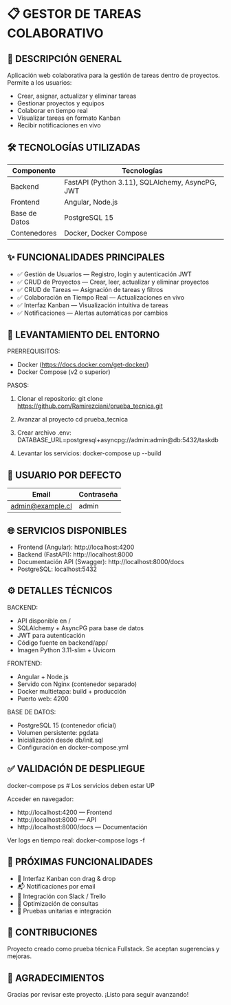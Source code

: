 
📋 GESTOR DE TAREAS COLABORATIVO
================================

📝 DESCRIPCIÓN GENERAL
----------------------
Aplicación web colaborativa para la gestión de tareas dentro de proyectos. Permite a los usuarios:
- Crear, asignar, actualizar y eliminar tareas
- Gestionar proyectos y equipos
- Colaborar en tiempo real
- Visualizar tareas en formato Kanban
- Recibir notificaciones en vivo

🛠️ TECNOLOGÍAS UTILIZADAS
--------------------------
| Componente   | Tecnologías                                  |
|--------------|-----------------------------------------------|
| Backend     | FastAPI (Python 3.11), SQLAlchemy, AsyncPG, JWT |
| Frontend    | Angular, Node.js                             |
| Base de Datos | PostgreSQL 15                             |
| Contenedores | Docker, Docker Compose                     |

✨ FUNCIONALIDADES PRINCIPALES
------------------------------
- ✅ Gestión de Usuarios — Registro, login y autenticación JWT
- ✅ CRUD de Proyectos — Crear, leer, actualizar y eliminar proyectos
- ✅ CRUD de Tareas — Asignación de tareas y filtros
- ✅ Colaboración en Tiempo Real — Actualizaciones en vivo
- ✅ Interfaz Kanban — Visualización intuitiva de tareas
- ✅ Notificaciones — Alertas automáticas por cambios

🚀 LEVANTAMIENTO DEL ENTORNO
----------------------------
PRERREQUISITOS:
- Docker (https://docs.docker.com/get-docker/)
- Docker Compose (v2 o superior)

PASOS:
1. Clonar el repositorio:
   git clone https://github.com/Ramirezciani/prueba_tecnica.git
   
2. Avanzar al proyecto 
   cd prueba_tecnica

3. Crear archivo .env:
   DATABASE_URL=postgresql+asyncpg://admin:admin@db:5432/taskdb

4. Levantar los servicios:
   docker-compose up --build

🔑 USUARIO POR DEFECTO
----------------------
| Email             | Contraseña |
|-------------------|-------------|
| admin@example.cl | admin       |

🌐 SERVICIOS DISPONIBLES
------------------------
- Frontend (Angular): http://localhost:4200
- Backend (FastAPI): http://localhost:8000
- Documentación API (Swagger): http://localhost:8000/docs
- PostgreSQL: localhost:5432

⚙️ DETALLES TÉCNICOS
--------------------
BACKEND:
- API disponible en /
- SQLAlchemy + AsyncPG para base de datos
- JWT para autenticación
- Código fuente en backend/app/
- Imagen Python 3.11-slim + Uvicorn

FRONTEND:
- Angular + Node.js
- Servido con Nginx (contenedor separado)
- Docker multietapa: build + producción
- Puerto web: 4200

BASE DE DATOS:
- PostgreSQL 15 (contenedor oficial)
- Volumen persistente: pgdata
- Inicialización desde db/init.sql
- Configuración en docker-compose.yml

✅ VALIDACIÓN DE DESPLIEGUE
---------------------------
docker-compose ps   # Los servicios deben estar UP

Acceder en navegador:
- http://localhost:4200 — Frontend
- http://localhost:8000 — API
- http://localhost:8000/docs — Documentación

Ver logs en tiempo real:
docker-compose logs -f

🔮 PRÓXIMAS FUNCIONALIDADES
---------------------------
- 🎯 Interfaz Kanban con drag & drop
- 📬 Notificaciones por email
- 🔗 Integración con Slack / Trello
- 🚀 Optimización de consultas
- 🧪 Pruebas unitarias e integración

🤝 CONTRIBUCIONES
-----------------
Proyecto creado como prueba técnica Fullstack.
Se aceptan sugerencias y mejoras.

🙌 AGRADECIMIENTOS
-------------------
Gracias por revisar este proyecto. ¡Listo para seguir avanzando!

